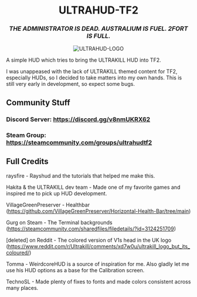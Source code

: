 <div align="center">

# ULTRAHUD-TF2

### *THE ADMINISTRATOR IS DEAD. AUSTRALIUM IS FUEL. 2FORT IS FULL.*

![ULTRAHUD-LOGO](https://i.imgur.com/bVuGDn6.png)

</div>

A simple HUD which tries to bring the ULTRAKILL HUD into TF2.

I was unappeased with the lack of ULTRAKILL themed content for TF2, especially HUDs, so I decided to take matters into my own hands. This is still very early in development, so expect some bugs.

## Community Stuff

### Discord Server: <https://discord.gg/v8nmUKRX62>

### Steam Group: <https://steamcommunity.com/groups/ultrahudtf2>

## Full Credits

raysfire - Rayshud and the tutorials that helped me make this.

Hakita & the ULTRAKILL dev team - Made one of my favorite games and inspired me to pick up HUD development.

VillageGreenPreserver - Healthbar (<https://github.com/VillageGreenPreserver/Horizontal-Health-Bar/tree/main>)

Gurg on Steam - The Terminal backgrounds (<https://steamcommunity.com/sharedfiles/filedetails/?id=3124251709>)

[deleted] on Reddit - The colored version of V1s head in the UK logo (<https://www.reddit.com/r/Ultrakill/comments/xd7w0u/ultrakill_logo_but_its_coloured/>)

Tomma - WeirdcoreHUD is a source of inspiration for me. Also gladly let me use his HUD options as a base for the Calibration screen.

TechnoSL - Made plenty of fixes to fonts and made colors consistent across many places.
